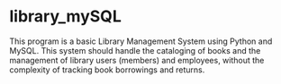 # library_mySQL
This program is a basic Library Management System using Python and MySQL. This system should handle the cataloging of books and the management of library users (members) and employees, without the complexity of tracking book borrowings and returns.
